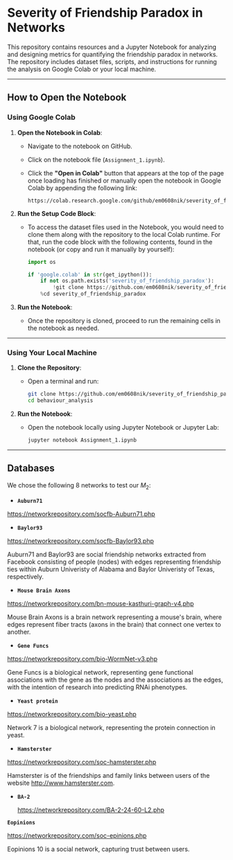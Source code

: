 # Severity of Friendship Paradox in Networks

This repository contains resources and a Jupyter Notebook for analyzing and designing metrics for quantifying the friendship paradox in networks. The repository includes dataset files, scripts, and instructions for running the analysis on Google Colab or your local machine.

---

## **How to Open the Notebook**

### **Using Google Colab**

1. **Open the Notebook in Colab**:

   * Navigate to the notebook on GitHub.
   * Click on the notebook file (`Assignment_1.ipynb`).
   * Click the **"Open in Colab"** button that appears at the top of the page once loading has finished or manually open the notebook in Google Colab by appending the following link:

     ```
     https://colab.research.google.com/github/em0608nik/severity_of_friendship_paradox/blob/main/Assignment_1.ipynb
     ```

2. **Run the Setup Code Block**:

   * To access the dataset files used in the Notebook, you would need to clone them along with the repository to the local Colab runtime. For that, run the code block with the following contents, found in the notebook (or copy and run it manually by yourself):

     ```python
     import os

     if 'google.colab' in str(get_ipython()):
         if not os.path.exists('severity_of_friendship_paradox'):
             !git clone https://github.com/em0608nik/severity_of_friendship_paradox.git
         %cd severity_of_friendship_paradox
     ```

3. **Run the Notebook**:

   * Once the repository is cloned, proceed to run the remaining cells in the notebook as needed.

---

### **Using Your Local Machine**

1. **Clone the Repository**:

   * Open a terminal and run:

     ```bash
     git clone https://github.com/em0608nik/severity_of_friendship_paradox.git
     cd behaviour_analysis
     ```

2. **Run the Notebook**:

   * Open the notebook locally using Jupyter Notebook or Jupyter Lab:

     ```bash
     jupyter notebook Assignment_1.ipynb
     ```

---
## Databases

We chose the following 8 networks to test our $M_2$:

* **`Auburn71`**
  
https://networkrepository.com/socfb-Auburn71.php

* **`Baylor93`**

https://networkrepository.com/socfb-Baylor93.php 

Auburn71 and Baylor93 are social friendship networks extracted from Facebook consisting of people (nodes) with edges representing friendship ties within Auburn Univeristy of Alabama and Baylor Univeristy of Texas, respectively.

* **`Mouse Brain Axons`**

https://networkrepository.com/bn-mouse-kasthuri-graph-v4.php

Mouse Brain Axons is a brain network representing a mouse's brain, where edges represent fiber tracts (axons in the brain) that connect one vertex to another.

* **`Gene Funcs`**

https://networkrepository.com/bio-WormNet-v3.php 

Gene Funcs is a biological network, representing gene functional associations with the gene as the nodes and the associations as the edges, with the intention of research into predicting RNAi phenotypes. 

* **`Yeast protein`**
  
https://networkrepository.com/bio-yeast.php
  
Network 7 is a biological network, representing the protein connection in yeast.

* **`Hamsterster`**

https://networkrepository.com/soc-hamsterster.php
  
Hamsterster is of the friendships and family links between users of the website http://www.hamsterster.com. 
* **`BA-2`**

  https://networkrepository.com/BA-2-24-60-L2.php 
  
**`Eopinions`**

https://networkrepository.com/soc-epinions.php
  
Eopinions 10 is a social network, capturing trust between users.
